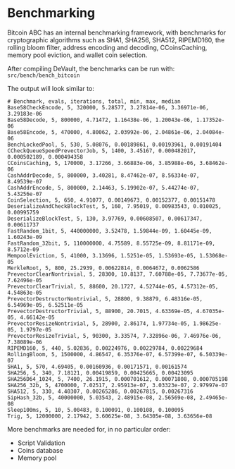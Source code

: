 Benchmarking
============

Bitcoin ABC has an internal benchmarking framework, with benchmarks
for cryptographic algorithms such as SHA1, SHA256, SHA512, RIPEMD160,
the rolling bloom filter, address encoding and decoding, CCoinsCaching,
memory pool eviction, and wallet coin selection.

After compiling DeVault, the benchmarks can be run with:
`src/bench/bench_bitcoin`

The output will look similar to:
```
# Benchmark, evals, iterations, total, min, max, median
Base58CheckEncode, 5, 320000, 5.28577, 3.27814e-06, 3.36971e-06, 3.29183e-06
Base58Decode, 5, 800000, 4.71472, 1.16438e-06, 1.20043e-06, 1.17352e-06
Base58Encode, 5, 470000, 4.80062, 2.03992e-06, 2.04861e-06, 2.04084e-06
BenchLockedPool, 5, 530, 5.08076, 0.00189861, 0.00193961, 0.00191404
CCheckQueueSpeedPrevectorJob, 5, 1400, 3.45167, 0.000482017, 0.000502189, 0.000494358
CCoinsCaching, 5, 170000, 3.17266, 3.66883e-06, 3.85988e-06, 3.68462e-06
CashAddrDecode, 5, 800000, 3.40281, 8.47462e-07, 8.56334e-07, 8.49539e-07
CashAddrEncode, 5, 800000, 2.14463, 5.19902e-07, 5.44274e-07, 5.43256e-07
CoinSelection, 5, 650, 4.91077, 0.00149673, 0.00152377, 0.00151478
DeserializeAndCheckBlockTest, 5, 160, 7.95019, 0.00983543, 0.010025, 0.00995759
DeserializeBlockTest, 5, 130, 3.97769, 0.00608507, 0.00617347, 0.00611737
FastRandom_1bit, 5, 440000000, 3.52478, 1.59844e-09, 1.60445e-09, 1.60243e-09
FastRandom_32bit, 5, 110000000, 4.75589, 8.55725e-09, 8.81171e-09, 8.5712e-09
MempoolEviction, 5, 41000, 3.13696, 1.5251e-05, 1.53693e-05, 1.53068e-05
MerkleRoot, 5, 800, 25.2939, 0.00622814, 0.0064672, 0.0062586
PrevectorClearNontrivial, 5, 28300, 10.8137, 7.60788e-05, 7.73677e-05, 7.62496e-05
PrevectorClearTrivial, 5, 88600, 20.1727, 4.52744e-05, 4.57312e-05, 4.54863e-05
PrevectorDestructorNontrivial, 5, 28800, 9.38879, 6.48316e-05, 6.54969e-05, 6.52511e-05
PrevectorDestructorTrivial, 5, 88900, 20.7015, 4.63369e-05, 4.67035e-05, 4.66142e-05
PrevectorResizeNontrivial, 5, 28900, 2.86174, 1.97734e-05, 1.98625e-05, 1.9797e-05
PrevectorResizeTrivial, 5, 90300, 3.33574, 7.32896e-06, 7.46976e-06, 7.38089e-06
RIPEMD160, 5, 440, 5.02836, 0.00224976, 0.00229784, 0.00229684
RollingBloom, 5, 1500000, 4.86547, 6.35376e-07, 6.57399e-07, 6.50339e-07
SHA1, 5, 570, 4.69405, 0.00160936, 0.00171571, 0.00161574
SHA256, 5, 340, 7.18121, 0.00419859, 0.00425665, 0.00423095
SHA256D64_1024, 5, 7400, 26.1915, 0.000701612, 0.00071808, 0.000705198
SHA256_32b, 5, 4700000, 7.02517, 2.95913e-07, 3.03323e-07, 2.97997e-07
SHA512, 5, 330, 4.40307, 0.00265286, 0.00267815, 0.00267316
SipHash_32b, 5, 40000000, 5.03543, 2.48915e-08, 2.56569e-08, 2.49465e-08
Sleep100ms, 5, 10, 5.00483, 0.100091, 0.100108, 0.100095
Trig, 5, 12000000, 2.17942, 3.60625e-08, 3.64305e-08, 3.63656e-08

```

More benchmarks are needed for, in no particular order:
- Script Validation
- Coins database
- Memory pool

